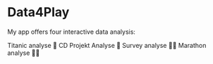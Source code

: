 ﻿# Data4Play

My app offers four interactive data analysis:

Titanic analyse 🚢
CD Projekt Analyse 🏢
Survey analyse 🕵️‍♂️
Marathon analyse 🏃‍♂️
